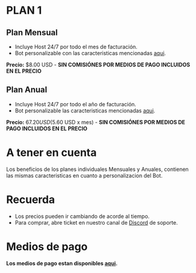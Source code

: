 # PLAN 1
## Plan Mensual
* Incluye Host 24/7 por todo el mes de facturación.
* Bot personalizable con las caracteristicas mencionadas [aqui](https://github.com/Diiegoof/Nova/blob/main/premium/CARACTERISTICAS_PREMIUM.md).

**Precio:** $8.00 USD - **SIN COMISIÓNES POR MEDIOS DE PAGO INCLUIDOS EN EL PRECIO**
## Plan Anual
* Incluye Host 24/7 por todo el año de facturación.
* Bot personalizable las caracteristicas mencionadas [aqui](https://github.com/Diiegoof/Nova/blob/main/premium/CARACTERISTICAS_PREMIUM.md).

**Precio:** $67.20 USD ($5.60 USD x mes) - **SIN COMISIÓNES POR MEDIOS DE PAGO INCLUIDOS EN EL PRECIO**

# A tener en cuenta
Los beneficios de los planes individuales Mensuales y Anuales, contienen las mismas caracteristicas en cuanto a personalizacion del Bot.

# Recuerda
* Los precios pueden ir cambiando de acorde al tiempo.
* Para comprar, abre ticket en nuestro canal de [Discord](https://discord.gg/xvnZYKDkTn) de soporte.

# Medios de pago
**Los medios de pago estan disponibles [aqui](https://github.com/Diiegoof/Nova/tree/main/premium).**
